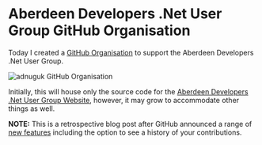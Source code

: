 ﻿---
Title: adnuguk organisation created on GitHub
Published: 5/8/2014
Tags:
- github
- open source
- organisation
- adnuguk
---

# Aberdeen Developers .Net User Group GitHub Organisation

Today I created a [GitHub Organisation](https://github.com/adnuguk) to support the Aberdeen Developers .Net User Group.

![adnuguk GitHub Organisation](https://gep13wpstorage.blob.core.windows.net/gep13/2014/8/5/adnuguk-organisation.png)

Initially, this will house only the source code for the [Aberdeen Developers .Net User Group Website](http://www.aberdeendevelopers.co.uk/), however, it may grow to accommodate other things as well.

**NOTE:** This is a retrospective blog post after GitHub announced a range of [new features](https://github.com/blog/2256-a-whole-new-github-universe-announcing-new-tools-forums-and-features) including the option to see a history of your contributions.
